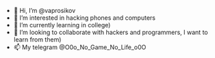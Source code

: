 - 👋 Hi, I’m @vaprosikov
- 👀 I’m interested in hacking phones and computers
- 🌱 I’m currently learning in college)
- 💞️ I’m looking to collaborate with hackers and programmers, I want to learn from them)
- 📫 My telegram @O0o_No_Game_No_Life_o0O

<!---
vaprosikov/vaprosikov is a ✨ special ✨ repository because its `README.md` (this file) appears on your GitHub profile.
You can click the Preview link to take a look at your changes.
--->

